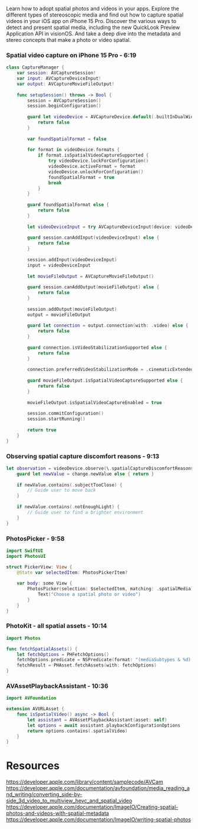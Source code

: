 Learn how to adopt spatial photos and videos in your apps. Explore the different types of stereoscopic media and find out how to capture spatial videos in your iOS app on iPhone 15 Pro. Discover the various ways to detect and present spatial media, including the new QuickLook Preview Application API in visionOS. And take a deep dive into the metadata and stereo concepts that make a photo or video spatial.

###  Spatial video capture on iPhone 15 Pro - 6:19
```swift
class CaptureManager {
    var session: AVCaptureSession!
    var input: AVCaptureDeviceInput!
    var output: AVCaptureMovieFileOutput!
    
    func setupSession() throws -> Bool {
        session = AVCaptureSession()
        session.beginConfiguration()
        
        guard let videoDevice = AVCaptureDevice.default(.builtInDualWideCamera, for: .video, position: .back) else {
            return false
        }
        
        var foundSpatialFormat = false
        
        for format in videoDevice.formats {
            if format.isSpatialVideoCaptureSupported {
                try videoDevice.lockForConfiguration()
                videoDevice.activeFormat = format
                videoDevice.unlockForConfiguration()
                foundSpatialFormat = true
                break
            }
        }
        
        guard foundSpatialFormat else {
            return false
        }
        
        let videoDeviceInput = try AVCaptureDeviceInput(device: videoDevice)
        
        guard session.canAddInput(videoDeviceInput) else {
            return false
        }
        
        session.addInput(videoDeviceInput)
        input = videoDeviceInput
        
        let movieFileOutput = AVCaptureMovieFileOutput()
        
        guard session.canAddOutput(movieFileOutput) else {
            return false
        }
        
        session.addOutput(movieFileOutput)
        output = movieFileOutput
        
        guard let connection = output.connection(with: .video) else {
            return false
        }
        
        guard connection.isVideoStabilizationSupported else {
            return false
        }
        
        connection.preferredVideoStabilizationMode = .cinematicExtendedEnhanced
        
        guard movieFileOutput.isSpatialVideoCaptureSupported else {
            return false
        }
        
        movieFileOutput.isSpatialVideoCaptureEnabled = true
        
        session.commitConfiguration()
        session.startRunning()
        
        return true
    }
}
```

###  Observing spatial capture discomfort reasons - 9:13
```swift
let observation = videoDevice.observe(\.spatialCaptureDiscomfortReasons) { (device, change) in
    guard let newValue = change.newValue else { return }
    
    if newValue.contains(.subjectTooClose) {
        // Guide user to move back
    }
    
    if newValue.contains(.notEnoughLight) {
        // Guide user to find a brighter environment
    }
}
```

###  PhotosPicker - 9:58
```swift
import SwiftUI
import PhotosUI

struct PickerView: View {
    @State var selectedItem: PhotosPickerItem?
    
    var body: some View {
        PhotosPicker(selection: $selectedItem, matching: .spatialMedia) {
            Text("Choose a spatial photo or video")
        }
    }
}
```

###  PhotoKit - all spatial assets - 10:14
```swift
import Photos

func fetchSpatialAssets() {
    let fetchOptions = PHFetchOptions()
    fetchOptions.predicate = NSPredicate(format: "(mediaSubtypes & %d) != 0", argumentArray: [PHAssetMediaSubtype.spatialMedia.rawValue])
    fetchResult = PHAsset.fetchAssets(with: fetchOptions)
}
```

###  AVAssetPlaybackAssistant - 10:36
```swift
import AVFoundation

extension AVURLAsset {
    func isSpatialVideo() async -> Bool {
        let assistant = AVAssetPlaybackAssistant(asset: self)
        let options = await assistant.playbackConfigurationOptions
        return options.contains(.spatialVideo)
    }
}
```
# Resources
https://developer.apple.com/library/content/samplecode/AVCam
https://developer.apple.com/documentation/avfoundation/media_reading_and_writing/converting_side-by-side_3d_video_to_multiview_hevc_and_spatial_video
https://developer.apple.com/documentation/ImageIO/Creating-spatial-photos-and-videos-with-spatial-metadata
https://developer.apple.com/documentation/ImageIO/writing-spatial-photos
